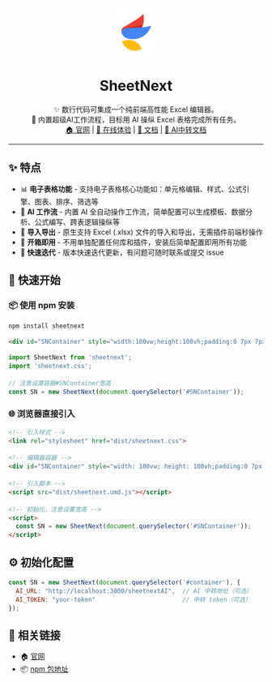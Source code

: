 <div align="center">
  <div><img src="docs/logo.png" alt="SheetNext Logo" width="100" style="vertical-align: middle;"/></div>
  <h1>SheetNext</h1>
  <div>✨ 数行代码可集成一个纯前端高性能 Excel 编辑器。</div>
  <div>🤖 内置超级AI工作流程，目标用 AI 操纵 Excel 表格完成所有任务。</div>
  <div>
    <a href="https://www.sheetnext.com/">🏠 官网</a> |
    <a href="https://www.sheetnext.com/editor">🎯 在线体验</a> |
    <a href="https://github.com/wyyazlz/sheetnext/blob/master/DOCS.md">📖 文档</a> |
    <a href="https://github.com/wyyazlz/sheetnext/blob/master/AGENT.md">🤖 AI中转文档</a>
  </div>
</div>

---

## ✨ 特点

- 📊 **电子表格功能** - 支持电子表格核心功能如：单元格编辑、样式、公式引擎、图表、排序、筛选等
- 🤖 **AI 工作流** - 内置 AI 全自动操作工作流，简单配置可以生成模板、数据分析、公式编写、跨表逻辑操纵等
- 📁 **导入导出** - 原生支持 Excel (.xlsx) 文件的导入和导出，无需插件前端秒操作
- 🚀 **开箱即用** - 不用单独配置任何库和插件，安装后简单配置即用所有功能
- 🔄 **快速迭代** - 版本快速迭代更新，有问题可随时联系或提交 issue

## 🚀 快速开始

### 📦 使用 npm 安装

```bash
npm install sheetnext
```
```html
<div id="SNContainer" style="width:100vw;height:100vh;padding:0 7px 7px"></div>
```
```javascript
import SheetNext from 'sheetnext';
import 'sheetnext.css';

// 注意设置容器#SNContainer宽高
const SN = new SheetNext(document.querySelector('#SNContainer'));
```

### 🌐 浏览器直接引入

```html
<!-- 引入样式 -->
<link rel="stylesheet" href="dist/sheetnext.css">

<!-- 编辑器容器 -->
<div id="SNContainer" style="width: 100vw; height: 100vh;padding:0 7px 7px"></div>

<!-- 引入脚本 -->
<script src="dist/sheetnext.umd.js"></script>

<!-- 初始化，注意设置宽高 -->
<script>
  const SN = new SheetNext(document.querySelector('#SNContainer'));
</script>
```

## ⚙️ 初始化配置

```javascript
const SN = new SheetNext(document.querySelector('#container'), {
  AI_URL: "http://localhost:3000/sheetnextAI",  // AI 中转地址（可选）
  AI_TOKEN: "your-token"                        // 中转 token（可选）
});
```

## 🔗 相关链接

- 🏠 [官网](https://www.sheetnext.com)
- 📦 [npm 包地址](https://www.npmjs.com/package/sheetnext)
